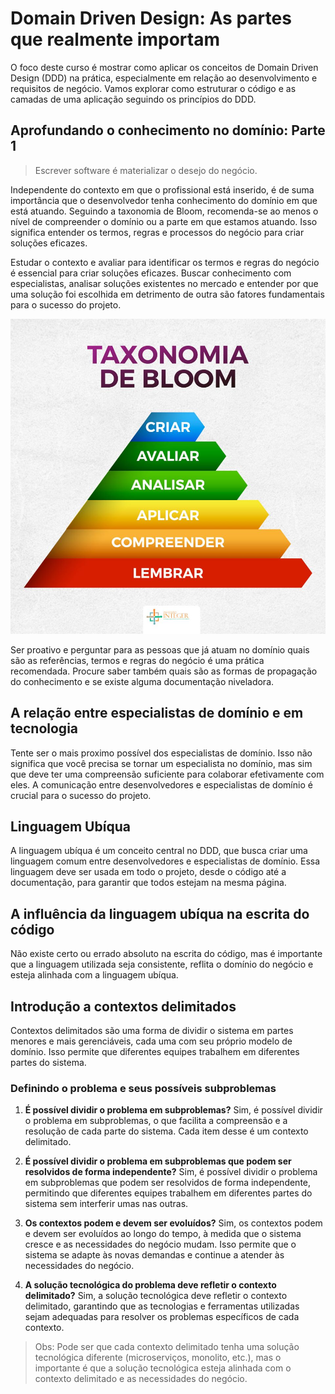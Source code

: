 # Domain Driven Design: As partes que realmente importam

O foco deste curso é mostrar como aplicar os conceitos de Domain Driven Design (DDD) na prática, especialmente em relação ao desenvolvimento e requisitos de negócio. Vamos explorar como estruturar o código e as camadas de uma aplicação seguindo os princípios do DDD.

## Aprofundando o conhecimento no domínio: Parte 1

> Escrever software é materializar o desejo do negócio.

Independente do contexto em que o profissional está inserido, é de suma importância que o desenvolvedor tenha conhecimento do domínio em que está atuando. Seguindo a taxonomia de Bloom, recomenda-se ao menos o nível de compreender o domínio ou a parte em que estamos atuando. Isso significa entender os termos, regras e processos do negócio para criar soluções eficazes.

Estudar o contexto e avaliar para identificar os termos e regras do negócio é essencial para criar soluções eficazes. Buscar conhecimento com especialistas, analisar soluções existentes no mercado e entender por que uma solução foi escolhida em detrimento de outra são fatores fundamentais para o sucesso do projeto.

![alt text](image.png)

Ser proativo e perguntar para as pessoas que já atuam no domínio quais são as referências, termos e regras do negócio é uma prática recomendada. Procure saber também quais são as formas de propagação do conhecimento e se existe alguma documentação niveladora.

## A relação entre especialistas de domínio e em tecnologia

Tente ser o mais proximo possível dos especialistas de domínio. Isso não significa que você precisa se tornar um especialista no domínio, mas sim que deve ter uma compreensão suficiente para colaborar efetivamente com eles. A comunicação entre desenvolvedores e especialistas de domínio é crucial para o sucesso do projeto.


## Linguagem Ubíqua

A linguagem ubíqua é um conceito central no DDD, que busca criar uma linguagem comum entre desenvolvedores e especialistas de domínio. Essa linguagem deve ser usada em todo o projeto, desde o código até a documentação, para garantir que todos estejam na mesma página.

## A influência da linguagem ubíqua na escrita do código

Não existe certo ou errado absoluto na escrita do código, mas é importante que a linguagem utilizada seja consistente, reflita o domínio do negócio e esteja alinhada com a linguagem ubíqua.

## Introdução a contextos delimitados

Contextos delimitados são uma forma de dividir o sistema em partes menores e mais gerenciáveis, cada uma com seu próprio modelo de domínio. Isso permite que diferentes equipes trabalhem em diferentes partes do sistema.

### Definindo o problema e seus possíveis subproblemas

1. **É possível dividir o problema em subproblemas?**
   Sim, é possível dividir o problema em subproblemas, o que facilita a compreensão e a resolução de cada parte do sistema. Cada item desse é um contexto delimitado.

2. **É possível dividir o problema em subproblemas que podem ser resolvidos de forma independente?**
   Sim, é possível dividir o problema em subproblemas que podem ser resolvidos de forma independente, permitindo que diferentes equipes trabalhem em diferentes partes do sistema sem interferir umas nas outras.

3. **Os contextos podem e devem ser evoluídos?**
   Sim, os contextos podem e devem ser evoluídos ao longo do tempo, à medida que o sistema cresce e as necessidades do negócio mudam. Isso permite que o sistema se adapte às novas demandas e continue a atender às necessidades do negócio.

4. **A solução tecnológica do problema deve refletir o contexto delimitado?**
   Sim, a solução tecnológica deve refletir o contexto delimitado, garantindo que as tecnologias e ferramentas utilizadas sejam adequadas para resolver os problemas específicos de cada contexto.

> Obs: Pode ser que cada contexto delimitado tenha uma solução tecnológica diferente (microserviços, monolito, etc.), mas o importante é que a solução tecnológica esteja alinhada com o contexto delimitado e as necessidades do negócio.
